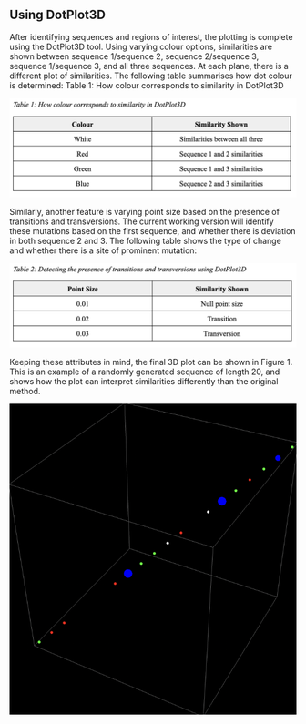 ## Using DotPlot3D

After identifying sequences and regions of interest, the plotting is complete using the DotPlot3D tool. Using varying colour options, similarities are shown between sequence 1/sequence 2, sequence 2/sequence 3, sequence 1/sequence 3, and all three sequences. At each plane, there is a different plot of similarities. The following table summarises how dot colour is determined:
Table 1: How colour corresponds to similarity in DotPlot3D

<img src="/3D analysis/images/table1.png">

Similarly, another feature is varying point size based on the presence of transitions and transversions. The current working version will identify these mutations based on the first sequence, and whether there is deviation in both sequence 2 and 3. The following table shows the type of change and whether there is a site of prominent mutation:

<img src="/3D analysis/images/table2.png">

Keeping these attributes in mind, the final 3D plot can be shown in Figure 1. This is an example of a randomly generated sequence of length 20, and shows how the plot can interpret similarities differently than the original method.

<img src="/3D analysis/images/exampleplot.png">
